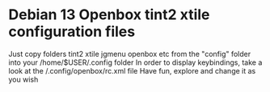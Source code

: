 
# Debian 13 Openbox tint2 xtile configuration files

Just copy folders tint2 xtile jgmenu openbox etc from the "config" folder    into your /home/$USER/.config folder
In order to display keybindings, take a look at the /.config/openbox/rc.xml file
Have fun, explore and change it as you wish
